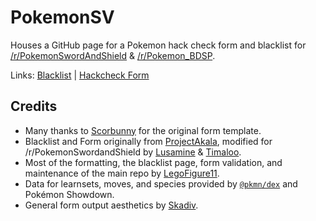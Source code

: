 # PokemonSV

Houses a GitHub page for a Pokemon hack check form and blacklist for [/r/PokemonSwordAndShield](https://www.reddit.com/r/PokemonSwordAndShield/) & [/r/Pokemon_BDSP](https://www.reddit.com/r/Pokemon_BDSP/).

Links: [Blacklist](https://tswann89.github.io/PokemonSV/blacklist/) | [Hackcheck Form](https://tswann89.github.io/PokemonSV/form/)

## Credits

- Many thanks to [Scorbunny](https://github.com/Scorbunny) for the original form template.
- Blacklist and Form originally from [ProjectAkala](https://github.com/ProjectAkala), modified for /r/PokemonSwordandShield by <a href="https://github.com/Lusamine">Lusamine</a> &amp; <a href="https://github.com/tswann89">Timaloo</a>.
- Most of the formatting, the blacklist page, form validation, and maintenance of the main repo by [LegoFigure11](https://github.com/LegoFigure11).
- Data for learnsets, moves, and species provided by [`@pkmn/dex`](https://github.com/pkmn/ps/tree/master/dex) and Pokémon Showdown.
- General form output aesthetics by [Skadiv](https://github.com/Skadiv).
